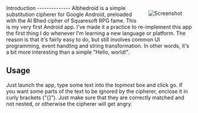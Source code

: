 <img src="http://farm4.static.flickr.com/3461/3404942508_538a850046_o.png" alt="Screenshot" style="float: right; margin: 1em 2em;" />
Introduction
--------------
Albhedroid is a simple substitution cipherer for Google Android, 
preloaded with the Al Bhed cipher of Squaresoft RPG fame. This 
is my very first Android app. I've made it a practice to 
re-implement this app the first thing I do whenever I'm learning 
a new language or platform. The reason is that it's fairly easy 
to do, but still involves common UI programming, event handling
and string transformation. In other words, it's a bit more 
interesting than a simple "Hello, world!".

Usage
--------------
Just launch the app, type some text into the topmost box and 
click go. If you want some parts of the text to be ignored by 
the cipherer, enclose it in curly brackets ("{}"). Just make 
sure that they are correctly matched and not nested, or 
otherwise the cipherer will get angry.
